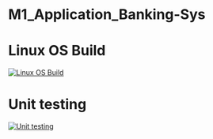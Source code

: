 # M1_Application_Banking-Sys

# Linux OS Build
[![Linux OS Build](https://github.com/Sandhya7rani/M1_Application_Banking-Sys/actions/workflows/build-linu.yml/badge.svg?branch=master)](https://github.com/Sandhya7rani/M1_Application_Banking-Sys/actions/workflows/build-linu.yml)
# Unit testing
[![Unit testing](https://github.com/Sandhya7rani/M1_Application_Banking-Sys/actions/workflows/Unittesting.yml/badge.svg?branch=master)](https://github.com/Sandhya7rani/M1_Application_Banking-Sys/actions/workflows/Unittesting.yml)
